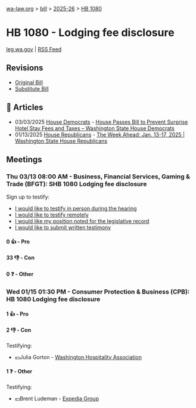 [wa-law.org](/) > [bill](/bill/) > [2025-26](/bill/2025-26/) > [HB 1080](/bill/2025-26/hb/1080/)

# HB 1080 - Lodging fee disclosure
[leg.wa.gov](https://app.leg.wa.gov/billsummary?BillNumber=1080&Year=2025&Initiative=false) | [RSS Feed](./rss.xml)

## Revisions
* [Original Bill](1/)
* [Substitute Bill](S/)

## 📰 Articles
* 03/03/2025 [House Democrats](/org/house_democrats/) - [House Passes Bill to Prevent Surprise Hotel Stay Fees and Taxes – Washington State House Democrats](https://housedemocrats.wa.gov/blog/2025/03/03/house-passes-bill-to-prevent-surprise-hotel-stay-fees-and-taxes/#:~:text=House%20Bill%201080)
* 01/13/2025 [House Republicans](/org/house_republicans/) - [The Week Ahead: Jan. 13-17, 2025 | Washington State House Republicans](https://houserepublicans.wa.gov/week/the-week-ahead-jan-13-17-2025/#:~:text=HB%201080)

## Meetings
### Thu 03/13 08:00 AM - Business, Financial Services, Gaming & Trade (BFGT): SHB 1080 Lodging fee disclosure
Sign up to testify:
* [I would like to testify in person during the hearing](https://app.leg.wa.gov/csi/Testifier/Add?chamber=House&mId=32964&aId=165427&caId=26300&tId=1)
* [I would like to testify remotely](https://app.leg.wa.gov/csi/Testifier/Add?chamber=House&mId=32964&aId=165427&caId=26300&tId=2)
* [I would like my position noted for the legislative record](https://app.leg.wa.gov/csi/Testifier/Add?chamber=House&mId=32964&aId=165427&caId=26300&tId=3)
* [I would like to submit written testimony](https://app.leg.wa.gov/csi/Testifier/Add?chamber=House&mId=32964&aId=165427&caId=26300&tId=4)

#### 0 👍 - Pro

#### 33 👎 - Con

#### 0 ❓ - Other

### Wed 01/15 01:30 PM - Consumer Protection & Business (CPB): HB 1080 Lodging fee disclosure
#### 1 👍 - Pro

#### 2 👎 - Con
Testifying:
* 💵Julia Gorton - [Washington Hospitality Association](/org/washington_hospitality_association/)

#### 1 ❓ - Other
Testifying:
* 💵Brent Ludeman - [Expedia Group](/org/expedia_group/)
